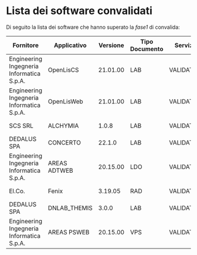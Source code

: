 # Lista dei software convalidati

Di seguito la lista dei software che hanno superato la *fase1* di convalida:

|Fornitore|Applicativo|Versione|Tipo Documento|Servizio|Data validazione|Versione Gateway|
|---|---|---|---|---|---|---|
|Engineering Ingegneria Informatica S.p.A.|OpenLisCS|21.01.00|LAB|VALIDATION|2023-02-17|1.0|
|Engineering Ingegneria Informatica S.p.A.|OpenLisWeb|21.01.00|LAB|VALIDATION|2023-02-17|1.0|
|SCS SRL|ALCHYMIA|1.0.8|LAB|VALIDATION|2023-02-17|1.0|
|DEDALUS SPA|CONCERTO|22.1.0|LAB|VALIDATION|2023-03-10|1.0|
|Engineering Ingegneria Informatica S.p.A.|AREAS ADTWEB|20.15.00|LDO|VALIDATION|2023-03-13|1.0|
|El.Co.|Fenix|3.19.05|RAD|VALIDATION|2023-03-13|1.0|
|DEDALUS SPA|DNLAB_THEMIS|3.0.0|LAB|VALIDATION|2023-03-14|1.0|
|Engineering Ingegneria Informatica S.p.A.|AREAS PSWEB|20.15.00|VPS|VALIDATION|2023-03-15|1.0|